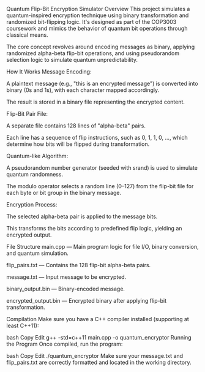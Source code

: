 Quantum Flip-Bit Encryption Simulator
Overview
This project simulates a quantum-inspired encryption technique using binary transformation and randomized bit-flipping logic. It's designed as part of the COP3003 coursework and mimics the behavior of quantum bit operations through classical means.

The core concept revolves around encoding messages as binary, applying randomized alpha-beta flip-bit operations, and using pseudorandom selection logic to simulate quantum unpredictability.

How It Works
Message Encoding:

A plaintext message (e.g., "this is an encrypted message") is converted into binary (0s and 1s), with each character mapped accordingly.

The result is stored in a binary file representing the encrypted content.

Flip-Bit Pair File:

A separate file contains 128 lines of "alpha-beta" pairs.

Each line has a sequence of flip instructions, such as 0, 1, 1, 0, ..., which determine how bits will be flipped during transformation.

Quantum-like Algorithm:

A pseudorandom number generator (seeded with srand) is used to simulate quantum randomness.

The modulo operator selects a random line (0–127) from the flip-bit file for each byte or bit group in the binary message.

Encryption Process:

The selected alpha-beta pair is applied to the message bits.

This transforms the bits according to predefined flip logic, yielding an encrypted output.

File Structure
main.cpp — Main program logic for file I/O, binary conversion, and quantum simulation.

flip_pairs.txt — Contains the 128 flip-bit alpha-beta pairs.

message.txt — Input message to be encrypted.

binary_output.bin — Binary-encoded message.

encrypted_output.bin — Encrypted binary after applying flip-bit transformation.

Compilation
Make sure you have a C++ compiler installed (supporting at least C++11):

bash
Copy
Edit
g++ -std=c++11 main.cpp -o quantum_encryptor
Running the Program
Once compiled, run the program:

bash
Copy
Edit
./quantum_encryptor
Make sure your message.txt and flip_pairs.txt are correctly formatted and located in the working directory.


